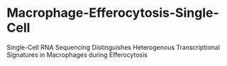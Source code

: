 # Macrophage-Efferocytosis-Single-Cell
Single-Cell RNA Sequencing Distinguishes Heterogenous Transcriptional Signatures in Macrophages during Efferocytosis
